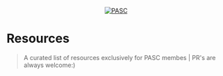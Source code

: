 <p align="center"><a href="https://www.codechefvit.com" target="_blank"><img src="https://pict.acm.org/assets/images/aboutus/pasclogo.png" title="PASC" alt="PASC"></a>
</p>

# Resources

> <Subtitle>
> A curated list of resources exclusively for PASC membes | PR's are always welcome:)
